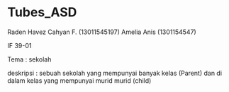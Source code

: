 # Tubes_ASD
Raden Havez Cahyan F. (13011545197)
Amelia Anis (1301154547)

IF 39-01

Tema : sekolah

deskripsi : sebuah sekolah yang mempunyai banyak kelas (Parent) dan di dalam kelas yang mempunyai murid murid (child)



